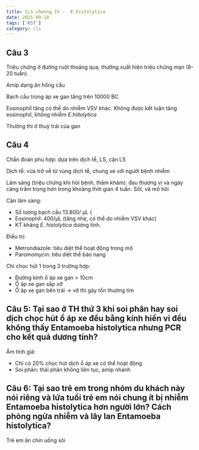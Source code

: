 ```yaml
---
title: CLS chương IV -  E.histolytica
date: 2025-09-18
tags: ['KST']
category: cls
---
```


## Câu 3

Triệu chứng ở đường ruột thoáng qua, thường xuất hiện triệu chứng mạn (8-20 tuần).

Amip dạng ăn hồng cầu

Bạch cầu trong áp xe gan tăng trên 10000 BC

Eosinophil tăng có thể do nhiễm VSV khác. Không được kết luận tăng eosinophil, không nhiễm *E.hiítolytica*

Thường thì ở thuỳ trái của gan

## Câu 4

Chẩn đoán phù hợp: dựa trên dịch tễ, LS, cận LS

Dịch tễ: vừa trở về từ vùng dịch tễ, chung xe với người bệnh nhiễm

Lâm sàng (triệu chứng khi hỏi bệnh, thăm khám): đau thượng vị và ngày càng trầm
trọng hơn trong khoảng thời gian 4 tuần. Sốt, vã mồ hôi

Cận lâm sàng:

- Số lượng bạch cầu 13.800/ µL (
- Eosinophil: 400/µL (tăng nhẹ, có thể do nhiễm VSV khác)
- KT kháng *E. histolytica* dương tính.

Điều trị:

- Metrondiazole: tiêu diệt thể hoạt động trong mô
- Paromomycin: tiêu diệt thể bào nang

Chỉ chọc hút  1 trong 3 trường hợp:

- Đường kính ổ áp xe gan > 10cm
- Ổ áp xe gan sắp vỡ
- Ổ áp xe gan bên trái -> vỡ thì gây tổn thương tim

## Câu 5: Tại sao ở TH thứ 3 khi soi phân hay soi dịch chọc hút ổ áp xe đều bằng kính hiển vi đều không thấy Entamoeba histolytica nhưng PCR cho kết quả dương tính?

Âm tính giả:

- Chỉ có 20% chọc hút dịch ổ áp xe có thể hoạt động
- Soi phân: thải phân không liên tục, amip nhanh

## Câu 6: Tại sao trẻ em trong nhóm du khách này nói riêng và lứa tuổi trẻ em nói chung ít bị nhiễm Entamoeba histolytica hơn người lớn? Cách phòng ngừa nhiễm và lây lan Entamoeba histolytica?

Trẻ em ăn chín uống sôi
